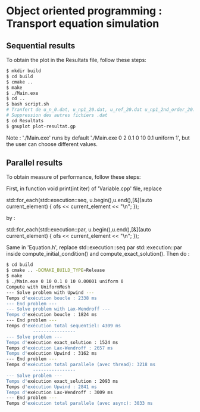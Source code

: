 # Object oriented programming : Transport equation simulation

## Sequential results

To obtain the plot in the Resultats file, follow these steps:

```bash
$ mkdir build
$ cd build
$ cmake ..
$ make
$ ./Main.exe
$ cd ..
$ bash script.sh
# Tranfert de u_n_0.dat, u_np1_20.dat, u_ref_20.dat u_np1_2nd_order_20.dat dans Resultats
# Suppression des autres fichiers .dat 
$ cd Resultats
$ gnuplot plot-resultat.gp
```

Note : './Main.exe' runs by default './Main.exe 0 2 0.1 0 10 0.1 uniform 1', but the user can choose different values.

## Parallel results

To obtain measure of performance, follow these steps:

First, in function void print(int iter) of 'Variable.cpp' file, replace

std::for_each(std::execution::seq, u.begin(),u.end(),[&](auto current_element) {
      ofs << current_element << "\n";
}); 

by :

std::for_each(std::execution::par, u.begin(),u.end(),[&](auto current_element) {
      ofs << current_element << "\n";
}); 

Same in 'Equation.h', replace std::execution::seq par std::execution::par inside compute_initial_condition() and compute_exact_solution().
Then do :

```bash
$ cd build
$ cmake .. -DCMAKE_BUILD_TYPE=Release
$ make
$ ./Main.exe 0 10 0.1 0 10 0.00001 uniform 0
Compute with UniformMesh
--- Solve problem with Upwind ---
Temps d'exécution boucle : 2338 ms
--- End problem ---
--- Solve problem with Lax-Wendroff ---
Temps d'exécution boucle : 1824 ms
--- End problem ---
Temps d'exécution total sequentiel: 4309 ms
          ---------------- 
--- Solve problem ---
Temps d'exécution exact_solution : 1524 ms
Temps d'exécution Lax-Wendroff : 2657 ms
Temps d'exécution Upwind : 3162 ms
--- End problem ---
Temps d'exécution total parallele (avec thread): 3218 ms
          ---------------- 
--- Solve problem ---
Temps d'exécution exact_solution : 2093 ms
Temps d'exécution Upwind : 2841 ms
Temps d'exécution Lax-Wendroff : 3009 ms
--- End problem ---
Temps d'exécution total parallele (avec async): 3033 ms
```
